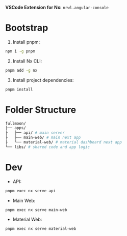 __VSCode Extension for Nx:__ `nrwl.angular-console`

# Bootstrap

1. Install pnpm:

```bash
npm i -g pnpm
```

2. Install Nx CLI:

```bash
pnpm add -g nx
```

3. Install project dependencies:

```bash
pnpm install
```

# Folder Structure

```bash
fullmoon/
├── apps/
├   ├── api/ # main server
├   ├── main-web/ # main next app 
├   └── material-web/ # material dashboard next app
└── libs/ # shared code and app logic
```

# Dev

- API:

```bash
pnpm exec nx serve api
```

- Main Web:

```bash
pnpm exec nx serve main-web
```

- Material Web:

```bash
pnpm exec nx serve material-web
```